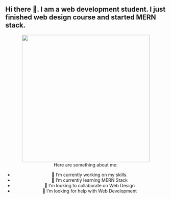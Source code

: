 ## Hi there 👋. I am a web development student. I just finished web design course and started MERN stack.

<div align="center"><img src="https://cdn.dribbble.com/users/2401141/screenshots/5487982/developers-gif-showcase.gif" width="400"></div>

<div align="center">
  Here are something about me:

- 🔭 I’m currently working on my skills.
- 🌱 I’m currently learning MERN Stack
- 👯 I’m looking to collaborate on Web Design
- 🤔 I’m looking for help with Web Development
</div>
